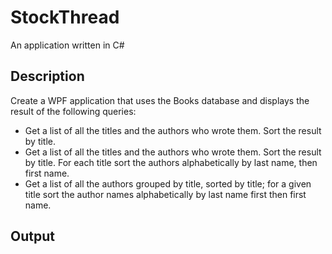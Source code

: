 # StockThread
An application written in C#


## Description
Create a WPF application that uses the Books database and displays the result of the following queries:
- Get a list of all the titles and the authors who wrote them. Sort the result by title.
- Get a list of all the titles and the authors who wrote them. Sort the result by title. For each title sort the authors alphabetically by last name, then first name.
- Get a list of all the authors grouped by title, sorted by title; for a given title sort the author names alphabetically by last name first then first name.


## Output
```output

```
